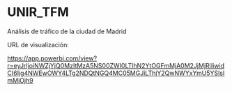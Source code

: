 # UNIR_TFM
Análisis de tráfico de la ciudad de Madrid

URL de visualización: 

https://app.powerbi.com/view?r=eyJrIjoiNWZjYjQ0MzItMzA5NS00ZWI0LTlhN2YtOGFmMjA0M2JjMjRiIiwidCI6Ijg4NWEwOWY4LTg2NDQtNGQ4MC05MGJiLThjY2QwNWYxYmU5YSIsImMiOjh9


